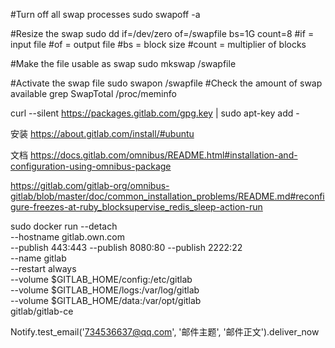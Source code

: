 #Turn off all swap processes
sudo swapoff -a

#Resize the swap
sudo dd if=/dev/zero of=/swapfile bs=1G count=8
#if = input file
#of = output file
#bs = block size
#count = multiplier of blocks

#Make the file usable as swap
sudo mkswap /swapfile

#Activate the swap file
sudo swapon /swapfile
#Check the amount of swap available
grep SwapTotal /proc/meminfo



curl --silent https://packages.gitlab.com/gpg.key | sudo apt-key add -



安装 
https://about.gitlab.com/install/#ubuntu

文档
https://docs.gitlab.com/omnibus/README.html#installation-and-configuration-using-omnibus-package



https://gitlab.com/gitlab-org/omnibus-gitlab/blob/master/doc/common_installation_problems/README.md#reconfigure-freezes-at-ruby_blocksupervise_redis_sleep-action-run




sudo docker run --detach \
  --hostname gitlab.own.com \
  --publish 443:443 --publish 8080:80 --publish 2222:22 \
  --name gitlab \
  --restart always \
  --volume $GITLAB_HOME/config:/etc/gitlab \
  --volume $GITLAB_HOME/logs:/var/log/gitlab \
  --volume $GITLAB_HOME/data:/var/opt/gitlab \
  gitlab/gitlab-ce




Notify.test_email('734536637@qq.com', '邮件主题', '邮件正文').deliver_now